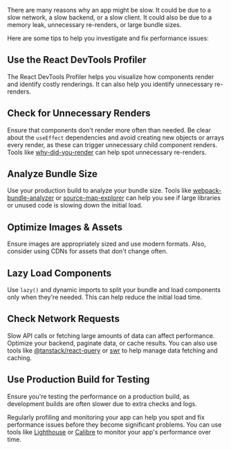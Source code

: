 There are many reasons why an app might be slow. It could be due to a slow network, a slow backend, or a slow client. It could also be due to a memory leak, unnecessary re-renders, or large bundle sizes.

Here are some tips to help you investigate and fix performance issues:

## Use the React DevTools Profiler

The React DevTools Profiler helps you visualize how components render and identify costly renderings. It can also help you identify unnecessary re-renders.

## Check for Unnecessary Renders

Ensure that components don't render more often than needed. Be clear about the `useEffect` dependencies and avoid creating new objects or arrays every render, as these can trigger unnecessary child component renders. Tools like [why-did-you-render](https://npm.im/@welldone-software/why-did-you-render) can help spot unnecessary re-renders.

## Analyze Bundle Size

Use your production build to analyze your bundle size. Tools like [webpack-bundle-analyzer](https://npm.im/webpack-bundle-analyzer) or [source-map-explorer](https://npm.im/source-map-explorer) can help you see if large libraries or unused code is slowing down the initial load.

## Optimize Images & Assets

Ensure images are appropriately sized and use modern formats. Also, consider using CDNs for assets that don't change often.

## Lazy Load Components

Use `lazy()` and dynamic imports to split your bundle and load components only when they're needed. This can help reduce the initial load time.

## Check Network Requests

Slow API calls or fetching large amounts of data can affect performance. Optimize your backend, paginate data, or cache results. You can also use tools like [@tanstack/react-query](https://npm.im/@tanstack/react-query) or [swr](https://npm.im/swr) to help manage data fetching and caching.

## Use Production Build for Testing

Ensure you're testing the performance on a production build, as development builds are often slower due to extra checks and logs.

Regularly profiling and monitoring your app can help you spot and fix performance issues before they become significant problems. You can use tools like [Lighthouse](https://developers.google.com/web/tools/lighthouse) or [Calibre](https://calibreapp.com) to monitor your app's performance over time.
